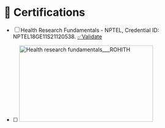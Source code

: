 # 📜 Certifications

- [ ] Health Research Fundamentals - NPTEL, Credential ID: NPTEL18GE11S21120538.  [✅Validate](http://nptel.ac.in/noc/E_Certificate/noc18-ge11/NPTEL18GE11S211205381810036247.jpg)
- [ ] <img src="https://github.com/ROHITHKM92/ROHITH/assets/87298902/5c899138-0a0b-4940-a1e6-f03b8e4e9393" alt="Health research fundamentals___ROHITH" style="width:350px; height:200px;">


